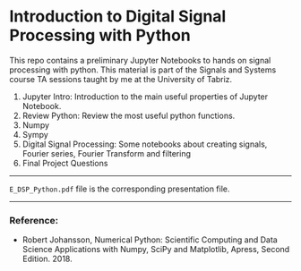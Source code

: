 # Introduction to Digital Signal Processing with Python
This repo contains a preliminary Jupyter Notebooks to hands on signal processing with python. This material is part of the Signals and Systems course TA sessions taught by me at the University of Tabriz.
1. Jupyter Intro: Introduction to the main useful properties of Jupyter Notebook.
2. Review Python: Review the most useful python functions.
3. Numpy
4. Sympy
5. Digital Signal Processing: Some notebooks about creating signals, Fourier series, Fourier Transform and filtering
6. Final Project Questions
---

`E_DSP_Python.pdf` file is the corresponding presentation file.

---
### Reference: 
* Robert Johansson, Numerical Python: Scientific Computing and Data Science Applications with Numpy, SciPy and Matplotlib, Apress, Second Edition. 2018.
